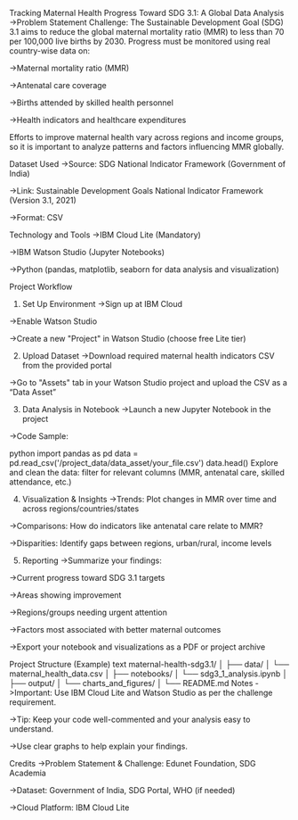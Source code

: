 Tracking Maternal Health Progress Toward SDG 3.1: A Global Data Analysis
->Problem Statement
Challenge:
The Sustainable Development Goal (SDG) 3.1 aims to reduce the global maternal mortality ratio (MMR) to less than 70 per 100,000 live births by 2030. Progress must be monitored using real country-wise data on:

->Maternal mortality ratio (MMR)

->Antenatal care coverage

->Births attended by skilled health personnel

->Health indicators and healthcare expenditures

Efforts to improve maternal health vary across regions and income groups, so it is important to analyze patterns and factors influencing MMR globally.

Dataset Used
->Source: SDG National Indicator Framework (Government of India)

->Link: Sustainable Development Goals National Indicator Framework (Version 3.1, 2021)

->Format: CSV

Technology and Tools
->IBM Cloud Lite (Mandatory)

->IBM Watson Studio (Jupyter Notebooks)

->Python (pandas, matplotlib, seaborn for data analysis and visualization)

Project Workflow
1. Set Up Environment
->Sign up at IBM Cloud

->Enable Watson Studio

->Create a new "Project" in Watson Studio (choose free Lite tier)

2. Upload Dataset
->Download required maternal health indicators CSV from the provided portal

->Go to "Assets" tab in your Watson Studio project and upload the CSV as a “Data Asset”

3. Data Analysis in Notebook
->Launch a new Jupyter Notebook in the project

->Code Sample:

python
import pandas as pd
data = pd.read_csv('/project_data/data_asset/your_file.csv')
data.head()
Explore and clean the data: filter for relevant columns (MMR, antenatal care, skilled attendance, etc.)

4. Visualization & Insights
->Trends: Plot changes in MMR over time and across regions/countries/states

->Comparisons: How do indicators like antenatal care relate to MMR?

->Disparities: Identify gaps between regions, urban/rural, income levels

5. Reporting
->Summarize your findings:

->Current progress toward SDG 3.1 targets

->Areas showing improvement

->Regions/groups needing urgent attention

->Factors most associated with better maternal outcomes

->Export your notebook and visualizations as a PDF or project archive

Project Structure (Example)
text
maternal-health-sdg3.1/
│
├── data/
│   └── maternal_health_data.csv
│
├── notebooks/
│   └── sdg3_1_analysis.ipynb
│
├── output/
│   └── charts_and_figures/
│
└── README.md
Notes
->Important: Use IBM Cloud Lite and Watson Studio as per the challenge requirement.

->Tip: Keep your code well-commented and your analysis easy to understand.

->Use clear graphs to help explain your findings.

Credits
->Problem Statement & Challenge: Edunet Foundation, SDG Academia

->Dataset: Government of India, SDG Portal, WHO (if needed)

->Cloud Platform: IBM Cloud Lite


